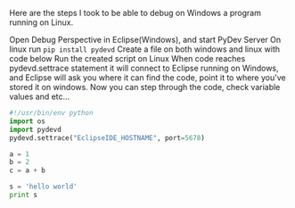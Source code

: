 Here are the steps I took to be able to debug on Windows a program running on Linux.

Open Debug Perspective in Eclipse(Windows), and start PyDev Server
On linux run ```pip install pydevd```
Create a file on both windows and linux with code below
Run the created script on Linux
When code reaches pydevd.settrace statement it will connect to Eclipse running on Windows, and Eclipse will ask you where it can find the code, point it to where you've stored it on windows.
Now you can step through the code, check variable values and etc...

```python
#!/usr/bin/env python
import os
import pydevd
pydevd.settrace("EclipseIDE_HOSTNAME", port=5678)

a = 1
b = 2
c = a + b

s = 'hello world'
print s
```
